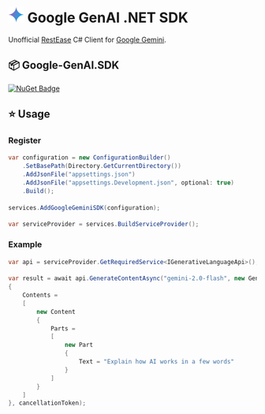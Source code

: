 ﻿# ![Logo](./resources/logo_32x32.png) Google GenAI .NET SDK
Unofficial [RestEase](https://github.com/canton7/RestEase) C# Client for [Google Gemini](https://ai.google.dev/gemini-api/docs).

## 📦 Google-GenAI.SDK
[![NuGet Badge](https://img.shields.io/nuget/v/Google-GenAI.SDK)](https://www.nuget.org/packages/Google-GenAI.SDK)<br>

## ⭐ Usage

### Register

``` c#
var configuration = new ConfigurationBuilder()
    .SetBasePath(Directory.GetCurrentDirectory())
    .AddJsonFile("appsettings.json")
    .AddJsonFile("appsettings.Development.json", optional: true)
    .Build();

services.AddGoogleGeminiSDK(configuration);

var serviceProvider = services.BuildServiceProvider();
```

### Example

``` c#
var api = serviceProvider.GetRequiredService<IGenerativeLanguageApi>();

var result = await api.GenerateContentAsync("gemini-2.0-flash", new GenerateContentRequest
{
    Contents =
    [
        new Content
        {
            Parts =
            [
                new Part
                {
                    Text = "Explain how AI works in a few words"
                }
            ]
        }
    ]
}, cancellationToken); 
```